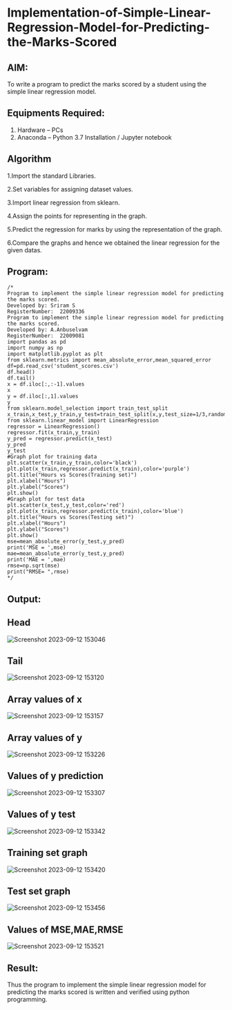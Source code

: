 # Implementation-of-Simple-Linear-Regression-Model-for-Predicting-the-Marks-Scored

## AIM:
To write a program to predict the marks scored by a student using the simple linear regression model.

## Equipments Required:
1. Hardware – PCs
2. Anaconda – Python 3.7 Installation / Jupyter notebook

## Algorithm
1.Import the standard Libraries.

2.Set variables for assigning dataset values.

3.Import linear regression from sklearn.

4.Assign the points for representing in the graph.

5.Predict the regression for marks by using the representation of the graph.

6.Compare the graphs and hence we obtained the linear regression for the given datas.

## Program:
```
/*
Program to implement the simple linear regression model for predicting the marks scored.
Developed by: Sriram S 
RegisterNumber:  22009336
Program to implement the simple linear regression model for predicting the marks scored.
Developed by: A.Anbuselvam
RegisterNumber:  22009081
import pandas as pd
import numpy as np
import matplotlib.pyplot as plt
from sklearn.metrics import mean_absolute_error,mean_squared_error
df=pd.read_csv('student_scores.csv')
df.head()
df.tail()
x = df.iloc[:,:-1].values
x
y = df.iloc[:,1].values
y
from sklearn.model_selection import train_test_split
x_train,x_test,y_train,y_test=train_test_split(x,y,test_size=1/3,random_state=0)
from sklearn.linear_model import LinearRegression
regressor = LinearRegression()
regressor.fit(x_train,y_train)
y_pred = regressor.predict(x_test)
y_pred
y_test
#Graph plot for training data
plt.scatter(x_train,y_train,color='black')
plt.plot(x_train,regressor.predict(x_train),color='purple')
plt.title("Hours vs Scores(Training set)")
plt.xlabel("Hours")
plt.ylabel("Scores")
plt.show()
#Graph plot for test data
plt.scatter(x_test,y_test,color='red')
plt.plot(x_train,regressor.predict(x_train),color='blue')
plt.title("Hours vs Scores(Testing set)")
plt.xlabel("Hours")
plt.ylabel("Scores")
plt.show()
mse=mean_absolute_error(y_test,y_pred)
print('MSE = ',mse)
mae=mean_absolute_error(y_test,y_pred)
print('MAE = ',mae)
rmse=np.sqrt(mse)
print("RMSE= ",rmse)
*/
```

## Output:
## Head

![Screenshot 2023-09-12 153046](https://github.com/SriramS22/Implementation-of-Simple-Linear-Regression-Model-for-Predicting-the-Marks-Scored/assets/119094390/3e9c6790-d98d-4875-9fe8-bca8fbcbbcc7)

## Tail

![Screenshot 2023-09-12 153120](https://github.com/SriramS22/Implementation-of-Simple-Linear-Regression-Model-for-Predicting-the-Marks-Scored/assets/119094390/9c575f6b-ac0f-4fe8-add1-a14122e0219e)

## Array values of x

![Screenshot 2023-09-12 153157](https://github.com/SriramS22/Implementation-of-Simple-Linear-Regression-Model-for-Predicting-the-Marks-Scored/assets/119094390/f5feb380-c1c5-496f-bfd5-275b7ad25a72)

## Array values of y

![Screenshot 2023-09-12 153226](https://github.com/SriramS22/Implementation-of-Simple-Linear-Regression-Model-for-Predicting-the-Marks-Scored/assets/119094390/c74a9af1-cc77-4938-8423-08274ea90cf8)

## Values of y prediction

![Screenshot 2023-09-12 153307](https://github.com/SriramS22/Implementation-of-Simple-Linear-Regression-Model-for-Predicting-the-Marks-Scored/assets/119094390/b8003b46-5f19-4068-92ff-b0f99707d0dc)

## Values of y test

![Screenshot 2023-09-12 153342](https://github.com/SriramS22/Implementation-of-Simple-Linear-Regression-Model-for-Predicting-the-Marks-Scored/assets/119094390/10df3f2c-7d8a-4a8d-ad42-7f7341766659)

## Training set graph

![Screenshot 2023-09-12 153420](https://github.com/SriramS22/Implementation-of-Simple-Linear-Regression-Model-for-Predicting-the-Marks-Scored/assets/119094390/645d8f0c-6229-4662-ad0c-0942416a01b2)

## Test set graph

![Screenshot 2023-09-12 153456](https://github.com/SriramS22/Implementation-of-Simple-Linear-Regression-Model-for-Predicting-the-Marks-Scored/assets/119094390/0177519d-11eb-4080-830e-9d04c3311ee2)

## Values of MSE,MAE,RMSE

![Screenshot 2023-09-12 153521](https://github.com/SriramS22/Implementation-of-Simple-Linear-Regression-Model-for-Predicting-the-Marks-Scored/assets/119094390/1ff6ada1-9f2b-42cf-8b1c-35298a2aabec)

## Result:
Thus the program to implement the simple linear regression model for predicting the marks scored is written and verified using python programming.
